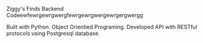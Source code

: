 Ziggy's Finds Backend Codeewfewrgewrgwergfewrgewrgwergewrgergwergg

Built with Python. Object Orientied Programing. Developed API with RESTful protocols using Postgresql database. 
